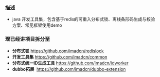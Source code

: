 ### 描述
- java 开发工具集，包含基于redis的可重入分布式锁、离线条形码生成与校验方案、常见框架使用demo

### 现已经讲项目拆分至

- **分布式锁**  https://github.com/imadcn/redislock
- **开发工具集**  https://github.com/imadcn/common
- **分布式统一ID生成工具**  https://github.com/imadcn/idworker
- **dubbo拓展**  https://github.com/imadcn/dubbo-extension

